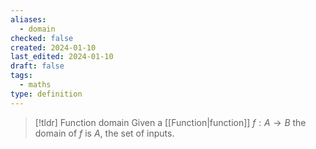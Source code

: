 ```yaml
---
aliases:
  - domain
checked: false
created: 2024-01-10
last_edited: 2024-01-10
draft: false
tags:
  - maths
type: definition
---
```

>[!tldr] Function domain
>Given a [[Function|function]] $f: A \rightarrow B$ the domain of $f$ is $A$, the set of inputs. 

